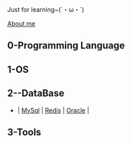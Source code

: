 Just for learning~(`・ω・´) 

[About me](https://github.com/Pudgedd/pudgedd.github.io/blob/master/RESUME.md)

## 0-Programming Language

## 1-OS

## 2--DataBase
* | [MySql](http://example.com/) | [Redis](https://github.com/Pudgedd/note/wiki/Redis) | [Oracle](http://example.com/) |

## 3-Tools
